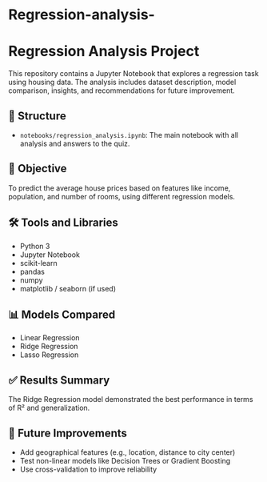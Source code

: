 # Regression-analysis-

# Regression Analysis Project

This repository contains a Jupyter Notebook that explores a regression task using housing data. The analysis includes dataset description, model comparison, insights, and recommendations for future improvement.

## 📁 Structure

- `notebooks/regression_analysis.ipynb`: The main notebook with all analysis and answers to the quiz.

## 🎯 Objective

To predict the average house prices based on features like income, population, and number of rooms, using different regression models.

## 🛠️ Tools and Libraries

- Python 3
- Jupyter Notebook
- scikit-learn
- pandas
- numpy
- matplotlib / seaborn (if used)

## 📊 Models Compared

- Linear Regression
- Ridge Regression
- Lasso Regression

## ✅ Results Summary

The Ridge Regression model demonstrated the best performance in terms of R² and generalization.

## 🔮 Future Improvements

- Add geographical features (e.g., location, distance to city center)
- Test non-linear models like Decision Trees or Gradient Boosting
- Use cross-validation to improve reliability
